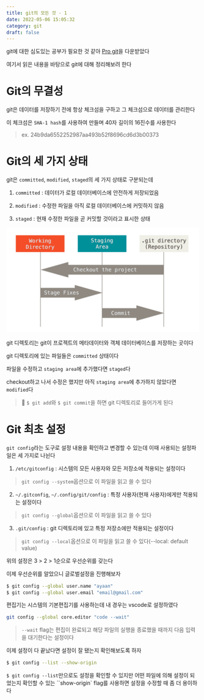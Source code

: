 ```yaml
---
title: git의 모든 것 - 1
date: 2022-05-06 15:05:32
category: git
draft: false
---
```


git에 대한 심도있는 공부가 필요한 것 같아 [Pro git](https://git-scm.com/book/ko/v2)을 다운받았다

여기서 읽은 내용을 바탕으로 git에 대해 정리해보려 한다

# Git의 무결성

git은 데이터를 저장하기 전에 항상 체크섬을 구하고 그 체크섬으로 데이터를 관리한다

이 체크섬은 `SHA-1 hash`를 사용하여 만들며 40자 길이의 16진수를 사용한다

> ex. 24b9da6552252987aa493b52f8696cd6d3b00373

# Git의 세 가지 상태

git은 `committed`, `modified`, `staged`의 세 가지 상태로 구분되는데

1. `committed` : 데이터가 로컬 데이터베이스에 안전하게 저장되었음

2. `modified` : 수정한 파일을 아직 로컬 데이터베이스에 커밋하지 않음

3. `staged` : 현재 수정한 파일을 곧 커밋할 것이라고 표시한 상태

![working tree, staging area, git directory](https://raw.githubusercontent.com/Alpaca92/alpaca92.github.io/master/content/blog/git/images/all_of_git_01.png)

git 디렉토리는 git이 프로젝트의 메타데이터와 객체 데이터베이스를 저장하는 곳이다

git 디렉토리에 있는 파일들은 `committed` 상태이다

파일을 수정하고 `staging area`에 추가했다면 `staged`다

checkout하고 나서 수정은 했지만 아직 `staging area`에 추가하지 않았다면 `modified`다

> 📌 `$ git add`와 `$ git commit`을 하면 git 디렉토리로 들어가게 된다

# Git 최초 설정

`git config`라는 도구로 설정 내용을 확인하고 변경할 수 있는데 이때 사용되는 설정파일은 세 가지로 나뉜다

1. `/etc/gitconfig` : 시스템의 모든 사용자와 모든 저장소에 적용되는 설정이다

> `git config --system`옵션으로 이 파일을 읽고 쓸 수 있다

2. `~/.gitconfig`, `~/.config/git/config` : 특정 사용자(현재 사용자)에게만 적용되는 설정이다

> `git config --global`옵션으로 이 파일을 읽고 쓸 수 있다

3. `.git/config` : git 디렉토리에 있고 특정 저장소에만 적용되는 설정이다

> `git config --local`옵션으로 이 파일을 읽고 쓸 수 있다(--local: default value)

위의 설정은 3 > 2 > 1순으로 우선순위를 갖는다

이제 우선순위를 알았으니 글로벌설정을 진행해보자

```sh
$ git config --global user.name "ayaan"
$ git config --global user.email "email@gmail.com"
```

편집기는 시스템의 기본편집기를 사용하는데 내 경우는 vscode로 설정하였다

```sh
git config --global core.editor "code --wait"
```

> `--wait` flag는 편집이 완료되고 해당 파일의 실행을 종료했을 때까지 다음 입력을 대기한다는 설정이다

이제 설정이 다 끝났다면 설정이 잘 됐는지 확인해보도록 하자

```sh
$ git config --list --show-origin
```

`$ git config --list`만으로도 설정을 확인할 수 있지만 어떤 파일에 의해 설정이 되었는지 확인할 수 있는 ``show-origin` flag를 사용하면 설정을 수정할 때 좀 더 용이하다


